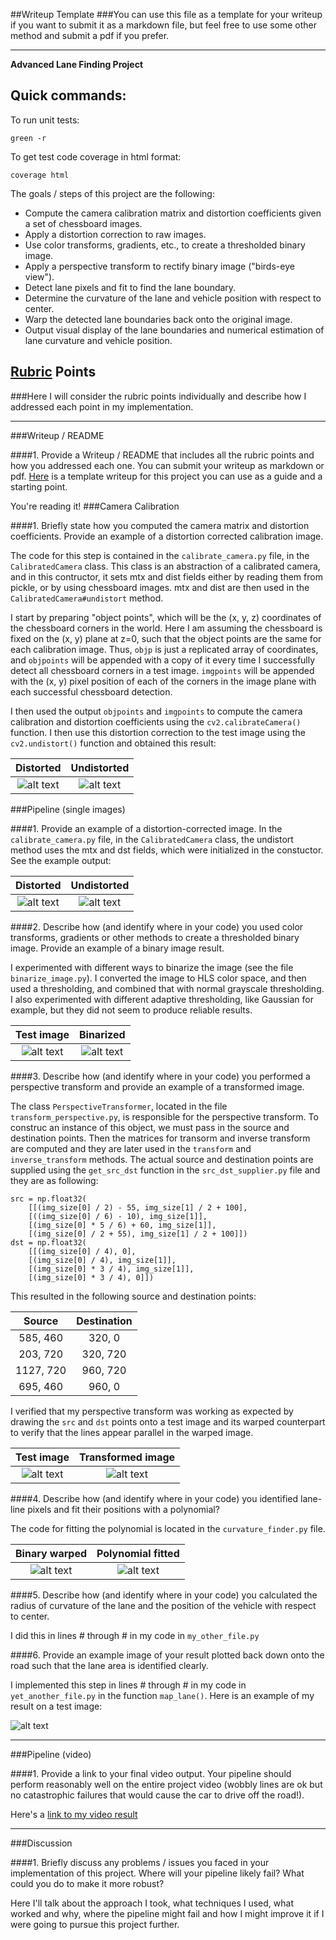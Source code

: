 ##Writeup Template
###You can use this file as a template for your writeup if you want to submit it as a markdown file, but feel free to use some other method and submit a pdf if you prefer.

---

**Advanced Lane Finding Project**

Quick commands:
---
To run unit tests:
```
green -r
```
To get test code coverage in html format:
```
coverage html 
```

The goals / steps of this project are the following:

* Compute the camera calibration matrix and distortion coefficients given a set of chessboard images.
* Apply a distortion correction to raw images.
* Use color transforms, gradients, etc., to create a thresholded binary image.
* Apply a perspective transform to rectify binary image ("birds-eye view").
* Detect lane pixels and fit to find the lane boundary.
* Determine the curvature of the lane and vehicle position with respect to center.
* Warp the detected lane boundaries back onto the original image.
* Output visual display of the lane boundaries and numerical estimation of lane curvature and vehicle position.

[//]: # (Image References)

[test-distorted]: ./camera_cal/calibration1.jpg "Distorted test"
[test-undistorted]: ./output_images/test_undist.jpg "Undistorted test"
[distorted]: ./test_images/test1.jpg "Distorted"
[undistorted]: ./output_images/undistorted_example.jpg "Undistorted"
[example_test_image]: ./test_images/test5.jpg "Example test image"
[binarized]: ./output_images/binarized.jpg "Binary Example"
[perspective_transformed]: ./output_images/perspective_transform.jpg "Perspective transformed"
[binary_warped]: ./output_images/binary_warped.jpg "Binary warped"
[binary_fitted]: ./output_images/binary_fitted.jpg "Binary fitted"
[image4]: ./examples/warped_straight_lines.jpg "Warp Example"
[image5]: ./examples/color_fit_lines.jpg "Fit Visual"
[image6]: ./examples/example_output.jpg "Output"
[video1]: ./project_video.mp4 "Video"

## [Rubric](https://review.udacity.com/#!/rubrics/571/view) Points
###Here I will consider the rubric points individually and describe how I addressed each point in my implementation.  

---
###Writeup / README

####1. Provide a Writeup / README that includes all the rubric points and how you addressed each one.  You can submit your writeup as markdown or pdf.  [Here](https://github.com/udacity/CarND-Advanced-Lane-Lines/blob/master/writeup_template.md) is a template writeup for this project you can use as a guide and a starting point.  

You're reading it!
###Camera Calibration

####1. Briefly state how you computed the camera matrix and distortion coefficients. Provide an example of a distortion corrected calibration image.

The code for this step is contained in the `calibrate_camera.py` file, in the `CalibratedCamera` class.
This class is an abstraction of a calibrated camera, and in this contructor, it sets mtx and dist 
fields either by reading them from pickle, or by using chessboard images. mtx and dist are then used 
in the `CalibratedCamera#undistort` method.

I start by preparing "object points", which will be the (x, y, z) coordinates of the chessboard corners in the world. Here I am assuming the chessboard is fixed on the (x, y) plane at z=0, such that the object points are the same for each calibration image.  Thus, `objp` is just a replicated array of coordinates, and `objpoints` will be appended with a copy of it every time I successfully detect all chessboard corners in a test image.  `imgpoints` will be appended with the (x, y) pixel position of each of the corners in the image plane with each successful chessboard detection.  

I then used the output `objpoints` and `imgpoints` to compute the camera calibration and distortion coefficients using the `cv2.calibrateCamera()` function.  I then use this distortion correction to the test image using the `cv2.undistort()` function and obtained this result: 


Distorted                      |  Undistorted
:----------------------------:|:------------------------------:
![alt text][test-distorted]| ![alt text][test-undistorted]

###Pipeline (single images)

####1. Provide an example of a distortion-corrected image.
In the `calibrate_camera.py` file, in the `CalibratedCamera` class, the undistort method
uses the mtx and dst fields, which were initialized in the constuctor. See the example output:

Distorted                      |  Undistorted
:----------------------------:|:------------------------------:
![alt text][distorted]| ![alt text][undistorted]

####2. Describe how (and identify where in your code) you used color transforms, gradients or other methods to create a thresholded binary image.  Provide an example of a binary image result.

I experimented with different ways to binarize the image (see the file `binarize_image.py`). I converted the image to HLS color space, and then used a thresholding, and combined that with normal grayscale thresholding.
I also experimented with different adaptive thresholding, like Gaussian for example, but they did not seem
to produce reliable results.

Test image                      |  Binarized
:----------------------------:|:------------------------------:
![alt text][example_test_image]| ![alt text][binarized]


####3. Describe how (and identify where in your code) you performed a perspective transform and provide an example of a transformed image.

The class `PerspectiveTransformer`, located in the file `transform_perspective.py`, is responsible for 
the perspective transform. To construc an instance of this object, we must pass in the source and destination
points. Then the matrices for transorm and inverse transform are computed and they are later used in
the `transform` and `inverse_transform` methods. The actual source and destination points are supplied
using the `get_src_dst` function in the `src_dst_supplier.py` file and they are as following:

```
src = np.float32(
    [[(img_size[0] / 2) - 55, img_size[1] / 2 + 100],
    [((img_size[0] / 6) - 10), img_size[1]],
    [(img_size[0] * 5 / 6) + 60, img_size[1]],
    [(img_size[0] / 2 + 55), img_size[1] / 2 + 100]])
dst = np.float32(
    [[(img_size[0] / 4), 0],
    [(img_size[0] / 4), img_size[1]],
    [(img_size[0] * 3 / 4), img_size[1]],
    [(img_size[0] * 3 / 4), 0]])

```
This resulted in the following source and destination points:

| Source        | Destination   | 
|:-------------:|:-------------:| 
| 585, 460      | 320, 0        | 
| 203, 720      | 320, 720      |
| 1127, 720     | 960, 720      |
| 695, 460      | 960, 0        |

I verified that my perspective transform was working as expected by drawing the `src` and `dst` points onto a test image and its warped counterpart to verify that the lines appear parallel in the warped image.

Test image                      |  Transformed image
:----------------------------:|:------------------------------:
![alt text][example_test_image]| ![alt text][perspective_transformed]

####4. Describe how (and identify where in your code) you identified lane-line pixels and fit their positions with a polynomial?

The code for fitting the polynomial is located in the `curvature_finder.py` file.

Binary warped                      |   Polynomial fitted
:----------------------------:|:------------------------------:
![alt text][binary_warped]| ![alt text][binary_fitted]

####5. Describe how (and identify where in your code) you calculated the radius of curvature of the lane and the position of the vehicle with respect to center.

I did this in lines # through # in my code in `my_other_file.py`

####6. Provide an example image of your result plotted back down onto the road such that the lane area is identified clearly.

I implemented this step in lines # through # in my code in `yet_another_file.py` in the function `map_lane()`.  Here is an example of my result on a test image:

![alt text][image6]

---

###Pipeline (video)

####1. Provide a link to your final video output.  Your pipeline should perform reasonably well on the entire project video (wobbly lines are ok but no catastrophic failures that would cause the car to drive off the road!).

Here's a [link to my video result](./project_video.mp4)

---

###Discussion

####1. Briefly discuss any problems / issues you faced in your implementation of this project.  Where will your pipeline likely fail?  What could you do to make it more robust?

Here I'll talk about the approach I took, what techniques I used, what worked and why, where the pipeline might fail and how I might improve it if I were going to pursue this project further.  


